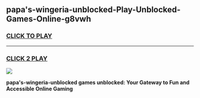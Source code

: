 
## papa's-wingeria-unblocked-Play-Unblocked-Games-Online-g8vwh
<h3>
<a href="https://premium76.site?title=papa's-wingeria-unblocked&ref=25A">CLICK TO PLAY</a></h3>
<hr>

<h3>
<a href="https://premium76.site?title=papa's-wingeria-unblocked&ref=25A">CLICK 2 PLAY</a>
  
</h3>

<a href="https://premium76.site?title=papa's-wingeria-unblocked&ref=25A"><img src="https://clearcache.store/games.png"></a>


**papa's-wingeria-unblocked games unblocked: Your Gateway to Fun and Accessible Online Gaming**
